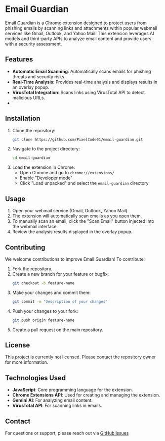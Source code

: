 # Email Guardian

Email Guardian is a Chrome extension designed to protect users from phishing emails by scanning links and attachments within popular webmail services like Gmail, Outlook, and Yahoo Mail. This extension leverages AI models and third-party APIs to analyze email content and provide users with a security assessment.

## Features

- **Automatic Email Scanning**: Automatically scans emails for phishing threats and security risks.
- **Real-Time Analysis**: Provides real-time analysis and displays results in an overlay popup.
- **VirusTotal Integration**: Scans links using VirusTotal API to detect malicious URLs.
- 
## Installation

1. Clone the repository:
   ```bash
   git clone https://github.com/PixelCode01/email-guardian.git
   ```
2. Navigate to the project directory:
   ```bash
   cd email-guardian
   ```
3. Load the extension in Chrome:
   - Open Chrome and go to `chrome://extensions/`
   - Enable "Developer mode"
   - Click "Load unpacked" and select the `email-guardian` directory

## Usage

1. Open your webmail service (Gmail, Outlook, Yahoo Mail).
2. The extension will automatically scan emails as you open them.
3. To manually scan an email, click the "Scan Email" button injected into the webmail interface.
4. Review the analysis results displayed in the overlay popup.

## Contributing

We welcome contributions to improve Email Guardian! To contribute:

1. Fork the repository.
2. Create a new branch for your feature or bugfix:
   ```bash
   git checkout -b feature-name
   ```
3. Make your changes and commit them:
   ```bash
   git commit -m "Description of your changes"
   ```
4. Push your changes to your fork:
   ```bash
   git push origin feature-name
   ```
5. Create a pull request on the main repository.

## License

This project is currently not licensed. Please contact the repository owner for more information.

## Technologies Used

- **JavaScript**: Core programming language for the extension.
- **Chrome Extensions API**: Used for creating and managing the extension.
- **Gemini AI**: For analyzing email content.
- **VirusTotal API**: For scanning links in emails.

## Contact

For questions or support, please reach out via [GitHub Issues](https://github.com/PixelCode01/email-guardian/issues)
